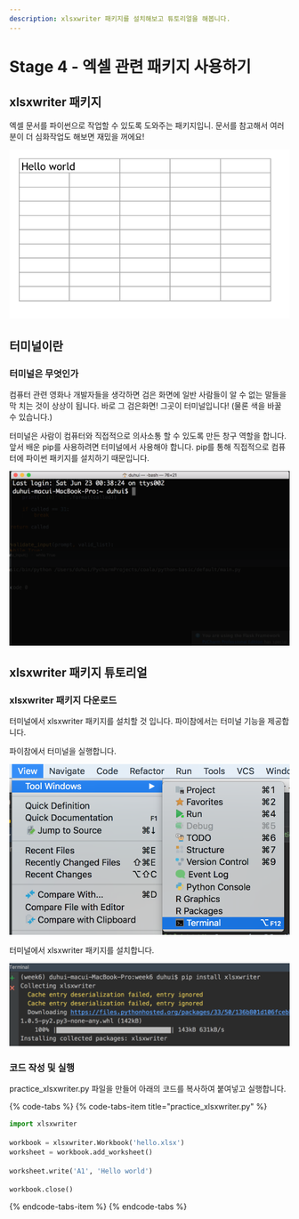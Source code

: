 ```yaml
---
description: xlsxwriter 패키지를 설치해보고 튜토리얼을 해봅니다.
---
```


# Stage 4 - 엑셀 관련 패키지 사용하기

## xlsxwriter 패키지 

엑셀 문서를 파이썬으로 작업할 수 있도록 도와주는 패키지입니. 문서를 참고해서 여러분이 더 심화작업도 해보면 재밌을 꺼에요!

![hello.xlsx](../.gitbook/assets/image%20%2825%29.png)

## 터미널이란

### 터미널은 무엇인가 

컴퓨터 관련 영화나 개발자들을 생각하면 검은 화면에 일반 사람들이 알 수 없는 말들을 막 치는 것이 상상이 됩니다. 바로 그 검은화면! 그곳이 터미널입니다! \(물론 색을 바꿀 수 있습니다.\)

터미널은 사람이 컴퓨터와 직접적으로 의사소통 할 수 있도록 만든 창구 역할을 합니다. 앞서 배운 pip를 사용하려면 터미널에서 사용해야 합니다. pip를 통해 직접적으로 컴퓨터에 파이썬 패키지를 설치하기 때문입니다.

![&#xD130;&#xBBF8;&#xB110; &#xBAA8;&#xC2B5;](../.gitbook/assets/image%20%2873%29.png)

## xlsxwriter 패키지 튜토리얼 

### xlsxwriter 패키지 다운로드 

터미널에서 xlsxwriter 패키지를 설치할 것 입니다. 파이참에서는 터미널 기능을 제공합니다.

파이참에서 터미널을 실행합니다.

![](../.gitbook/assets/image%20%2836%29.png)

터미널에서 xlsxwriter 패키지를 설치합니다.

![xlsxwriter &#xD328;&#xD0A4;&#xC9C0; &#xC124;&#xCE58;](../.gitbook/assets/image%20%28119%29.png)

### 코드 작성 및 실행 

practice\_xlsxwriter.py 파일을 만들어 아래의 코드를 복사하여 붙여넣고 실행합니다.

{% code-tabs %}
{% code-tabs-item title="practice\_xlsxwriter.py" %}
```python
import xlsxwriter

workbook = xlsxwriter.Workbook('hello.xlsx')
worksheet = workbook.add_worksheet()

worksheet.write('A1', 'Hello world')

workbook.close()
```
{% endcode-tabs-item %}
{% endcode-tabs %}

